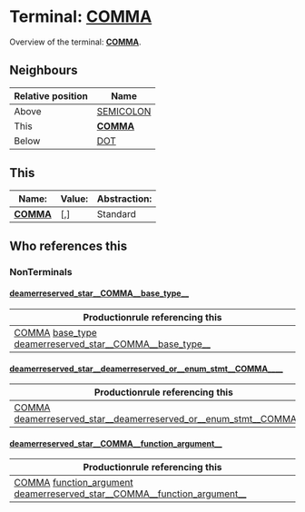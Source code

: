 # Terminal: **[COMMA](./COMMA.md)**

Overview of the terminal: **[COMMA](./COMMA.md)**.



## **Neighbours**

| Relative position | Name                                          |
| ----------------- | --------------------------------------------- |
| Above             | [SEMICOLON](./SEMICOLON.md) |
| This              | **[COMMA](./COMMA.md)** |
| Below             | [DOT](./DOT.md) |



## **This**

| Name:                                       | Value:          | Abstraction:    |
| ------------------------------------------- | --------------- | --------------- |
| **[COMMA](./COMMA.md)** | [,] | Standard |



## **Who references this**

### NonTerminals


#### [deamerreserved_star__COMMA__base_type__](./../Grammar/deamerreserved_star__COMMA__base_type__.md)

| Productionrule referencing this                      |
| ---------------------------------------------------- |
| [COMMA](./COMMA.md) [base_type](./../Grammar/base_type.md) [deamerreserved_star__COMMA__base_type__](./../Grammar/deamerreserved_star__COMMA__base_type__.md)  |


#### [deamerreserved_star__deamerreserved_or__enum_stmt__COMMA____](./../Grammar/deamerreserved_star__deamerreserved_or__enum_stmt__COMMA____.md)

| Productionrule referencing this                      |
| ---------------------------------------------------- |
| [COMMA](./COMMA.md) [deamerreserved_star__deamerreserved_or__enum_stmt__COMMA____](./../Grammar/deamerreserved_star__deamerreserved_or__enum_stmt__COMMA____.md)  |


#### [deamerreserved_star__COMMA__function_argument__](./../Grammar/deamerreserved_star__COMMA__function_argument__.md)

| Productionrule referencing this                      |
| ---------------------------------------------------- |
| [COMMA](./COMMA.md) [function_argument](./../Grammar/function_argument.md) [deamerreserved_star__COMMA__function_argument__](./../Grammar/deamerreserved_star__COMMA__function_argument__.md)  |



